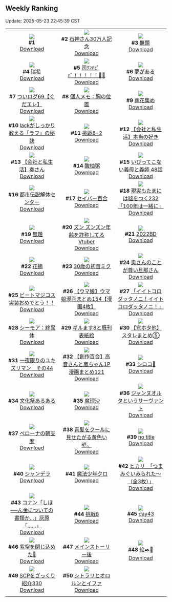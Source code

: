 ## Weekly Ranking
Update: 2025-05-23 22:45:39 CST

|      |      |      |
| :----: | :----: | :----: |
| ![](https://s.pximg.net/common/images/limit_unviewable_s.png)<br>**#1** [](https://www.pixiv.net/artworks/130547998)<br>[Download](https://s.pximg.net/common/images/limit_unviewable_s.png) | ![](https://i.pixiv.re/c/240x480/img-master/img/2025/05/16/00/00/13/130445719_p0_master1200.jpg)<br>**#2** [石神さん30万人記念](https://www.pixiv.net/artworks/130445719)<br>[Download](https://i.pixiv.re/img-original/img/2025/05/16/00/00/13/130445719_p0.png) | ![](https://i.pixiv.re/c/240x480/img-master/img/2025/05/17/23/12/53/130517940_p0_master1200.jpg)<br>**#3** [無題](https://www.pixiv.net/artworks/130517940)<br>[Download](https://i.pixiv.re/img-original/img/2025/05/17/23/12/53/130517940_p0.png) |
| ![](https://i.pixiv.re/c/240x480/img-master/img/2025/05/17/00/30/03/130482185_p0_master1200.jpg)<br>**#4** [瑞希](https://www.pixiv.net/artworks/130482185)<br>[Download](https://i.pixiv.re/img-original/img/2025/05/17/00/30/03/130482185_p0.jpg) | ![](https://i.pixiv.re/c/240x480/img-master/img/2025/05/17/00/05/52/130481166_p0_master1200.jpg)<br>**#5** [司ｸﾝﾊﾋﾟﾊﾞ！！！！！🎂🎉](https://www.pixiv.net/artworks/130481166)<br>[Download](https://i.pixiv.re/img-original/img/2025/05/17/00/05/52/130481166_p0.jpg) | ![](https://i.pixiv.re/c/240x480/img-master/img/2025/05/16/07/30/03/130454878_p0_master1200.jpg)<br>**#6** [夢がある](https://www.pixiv.net/artworks/130454878)<br>[Download](https://i.pixiv.re/img-original/img/2025/05/16/07/30/03/130454878_p0.jpg) |
| ![](https://i.pixiv.re/c/240x480/img-master/img/2025/05/17/17/01/09/130503358_p0_master1200.jpg)<br>**#7** [ついログ69【ぐだエレ】](https://www.pixiv.net/artworks/130503358)<br>[Download](https://i.pixiv.re/img-original/img/2025/05/17/17/01/09/130503358_p0.jpg) | ![](https://i.pixiv.re/c/240x480/img-master/img/2025/05/17/06/00/03/130488664_p0_master1200.jpg)<br>**#8** [個人メモ：胸の位置](https://www.pixiv.net/artworks/130488664)<br>[Download](https://i.pixiv.re/img-original/img/2025/05/17/06/00/03/130488664_p0.jpg) | ![](https://i.pixiv.re/c/240x480/img-master/img/2025/05/18/00/00/14/130519992_p0_master1200.jpg)<br>**#9** [葬花集め](https://www.pixiv.net/artworks/130519992)<br>[Download](https://i.pixiv.re/img-original/img/2025/05/18/00/00/14/130519992_p0.jpg) |
| ![](https://i.pixiv.re/c/240x480/img-master/img/2025/05/16/00/00/11/130445706_p0_master1200.jpg)<br>**#10** [lackがしっかり教える「ラフ」の秘訣](https://www.pixiv.net/artworks/130445706)<br>[Download](https://i.pixiv.re/img-original/img/2025/05/16/00/00/11/130445706_p0.png) | ![](https://i.pixiv.re/c/240x480/img-master/img/2025/05/17/13/00/42/130497201_p0_master1200.jpg)<br>**#11** [挑戦8-2](https://www.pixiv.net/artworks/130497201)<br>[Download](https://i.pixiv.re/img-original/img/2025/05/17/13/00/42/130497201_p0.png) | ![](https://i.pixiv.re/c/240x480/img-master/img/2025/05/16/12/00/21/130459235_p0_master1200.jpg)<br>**#12** [【会社と私生活】本当の好き](https://www.pixiv.net/artworks/130459235)<br>[Download](https://i.pixiv.re/img-original/img/2025/05/16/12/00/21/130459235_p0.jpg) |
| ![](https://i.pixiv.re/c/240x480/img-master/img/2025/05/17/12/00/13/130495476_p0_master1200.jpg)<br>**#13** [【会社と私生活】奏さん](https://www.pixiv.net/artworks/130495476)<br>[Download](https://i.pixiv.re/img-original/img/2025/05/17/12/00/13/130495476_p0.jpg) | ![](https://i.pixiv.re/c/240x480/img-master/img/2025/05/17/16/11/33/130501995_p0_master1200.jpg)<br>**#14** [酸柚粥](https://www.pixiv.net/artworks/130501995)<br>[Download](https://i.pixiv.re/img-original/img/2025/05/17/16/11/33/130501995_p0.jpg) | ![](https://i.pixiv.re/c/240x480/img-master/img/2025/05/17/00/00/35/130480688_p0_master1200.jpg)<br>**#15** [いびってこない義母と義姉 48話](https://www.pixiv.net/artworks/130480688)<br>[Download](https://i.pixiv.re/img-original/img/2025/05/17/00/00/35/130480688_p0.jpg) |
| ![](https://i.pixiv.re/c/240x480/img-master/img/2025/05/17/00/00/09/130480509_p0_master1200.jpg)<br>**#16** [都市伝説解体センター](https://www.pixiv.net/artworks/130480509)<br>[Download](https://i.pixiv.re/img-original/img/2025/05/17/00/00/09/130480509_p0.png) | ![](https://i.pixiv.re/c/240x480/img-master/img/2025/05/16/00/00/05/130445653_p0_master1200.jpg)<br>**#17** [セイバー百合](https://www.pixiv.net/artworks/130445653)<br>[Download](https://i.pixiv.re/img-original/img/2025/05/16/00/00/05/130445653_p0.png) | ![](https://i.pixiv.re/c/240x480/img-master/img/2025/05/18/18/00/37/130547102_p0_master1200.jpg)<br>**#18** [現実もたまには嘘をつく232「100年は一緒に」](https://www.pixiv.net/artworks/130547102)<br>[Download](https://i.pixiv.re/img-original/img/2025/05/18/18/00/37/130547102_p0.jpg) |
| ![](https://i.pixiv.re/c/240x480/img-master/img/2025/05/16/23/11/13/130478484_p0_master1200.jpg)<br>**#19** [無題](https://www.pixiv.net/artworks/130478484)<br>[Download](https://i.pixiv.re/img-original/img/2025/05/16/23/11/13/130478484_p0.png) | ![](https://i.pixiv.re/c/240x480/img-master/img/2025/05/17/21/11/16/130512704_p0_master1200.jpg)<br>**#20** [ズン ズンズン年齢を詐称してるVtuber](https://www.pixiv.net/artworks/130512704)<br>[Download](https://i.pixiv.re/img-original/img/2025/05/17/21/11/16/130512704_p0.png) | ![](https://i.pixiv.re/c/240x480/img-master/img/2025/05/16/00/00/01/130445614_p0_master1200.jpg)<br>**#21** [2022BD](https://www.pixiv.net/artworks/130445614)<br>[Download](https://i.pixiv.re/img-original/img/2025/05/16/00/00/01/130445614_p0.jpg) |
| ![](https://i.pixiv.re/c/240x480/img-master/img/2025/05/16/00/30/14/130447372_p0_master1200.jpg)<br>**#22** [花摘](https://www.pixiv.net/artworks/130447372)<br>[Download](https://i.pixiv.re/img-original/img/2025/05/16/00/30/14/130447372_p0.jpg) | ![](https://i.pixiv.re/c/240x480/img-master/img/2025/05/17/00/00/20/130480609_p0_master1200.jpg)<br>**#23** [30歳の初音ミク](https://www.pixiv.net/artworks/130480609)<br>[Download](https://i.pixiv.re/img-original/img/2025/05/17/00/00/20/130480609_p0.png) | ![](https://i.pixiv.re/c/240x480/img-master/img/2025/05/17/00/00/33/130480681_p0_master1200.jpg)<br>**#24** [奥さんのことが尊い旦那さん](https://www.pixiv.net/artworks/130480681)<br>[Download](https://i.pixiv.re/img-original/img/2025/05/17/00/00/33/130480681_p0.jpg) |
| ![](https://i.pixiv.re/c/240x480/img-master/img/2025/05/17/09/40/14/130492429_p0_master1200.jpg)<br>**#25** [ビートマジコス実装おめでとう！！](https://www.pixiv.net/artworks/130492429)<br>[Download](https://i.pixiv.re/img-original/img/2025/05/17/09/40/14/130492429_p0.png) | ![](https://i.pixiv.re/c/240x480/img-master/img/2025/05/16/00/00/33/130445856_p0_master1200.jpg)<br>**#26** [【ウマ娘】ウマ娘漫画まとめ154【漫画4枚】](https://www.pixiv.net/artworks/130445856)<br>[Download](https://i.pixiv.re/img-original/img/2025/05/16/00/00/33/130445856_p0.jpg) | ![](https://i.pixiv.re/c/240x480/img-master/img/2025/05/17/00/00/14/130480552_p0_master1200.jpg)<br>**#27** [「イイトコロダッタノニ！イイトコロダッタノニ！」](https://www.pixiv.net/artworks/130480552)<br>[Download](https://i.pixiv.re/img-original/img/2025/05/17/00/00/14/130480552_p0.jpg) |
| ![](https://i.pixiv.re/c/240x480/img-master/img/2025/05/17/00/03/44/130481045_p0_master1200.jpg)<br>**#28** [シーモア：終異体](https://www.pixiv.net/artworks/130481045)<br>[Download](https://i.pixiv.re/img-original/img/2025/05/17/00/03/44/130481045_p0.jpg) | ![](https://i.pixiv.re/c/240x480/img-master/img/2025/05/17/12/42/53/130496671_p0_master1200.jpg)<br>**#29** [ギルます8と既刊表紙絵](https://www.pixiv.net/artworks/130496671)<br>[Download](https://i.pixiv.re/img-original/img/2025/05/17/12/42/53/130496671_p0.jpg) | ![](https://i.pixiv.re/c/240x480/img-master/img/2025/05/16/06/45/44/130454128_p0_master1200.jpg)<br>**#30** [【穹ホタ他】スタレまとめ⑤](https://www.pixiv.net/artworks/130454128)<br>[Download](https://i.pixiv.re/img-original/img/2025/05/16/06/45/44/130454128_p0.png) |
| ![](https://i.pixiv.re/c/240x480/img-master/img/2025/05/16/08/18/24/130455660_p0_master1200.jpg)<br>**#31** [一夜限りのユキズリマン　その44](https://www.pixiv.net/artworks/130455660)<br>[Download](https://i.pixiv.re/img-original/img/2025/05/16/08/18/24/130455660_p0.png) | ![](https://i.pixiv.re/c/240x480/img-master/img/2025/05/17/00/00/58/130480785_p0_master1200.jpg)<br>**#32** [【創作百合】高音さんと嵐ちゃん1P漫画まとめ121](https://www.pixiv.net/artworks/130480785)<br>[Download](https://i.pixiv.re/img-original/img/2025/05/17/00/00/58/130480785_p0.jpg) | ![](https://i.pixiv.re/c/240x480/img-master/img/2025/05/17/00/00/18/130480593_p0_master1200.jpg)<br>**#33** [シロコ🎊](https://www.pixiv.net/artworks/130480593)<br>[Download](https://i.pixiv.re/img-original/img/2025/05/17/00/00/18/130480593_p0.jpg) |
| ![](https://i.pixiv.re/c/240x480/img-master/img/2025/05/16/16/51/02/130464631_p0_master1200.jpg)<br>**#34** [文化祭あるある](https://www.pixiv.net/artworks/130464631)<br>[Download](https://i.pixiv.re/img-original/img/2025/05/16/16/51/02/130464631_p0.png) | ![](https://i.pixiv.re/c/240x480/img-master/img/2025/05/17/00/17/35/130481675_p0_master1200.jpg)<br>**#35** [魔理沙](https://www.pixiv.net/artworks/130481675)<br>[Download](https://i.pixiv.re/img-original/img/2025/05/17/00/17/35/130481675_p0.png) | ![](https://i.pixiv.re/c/240x480/img-master/img/2025/05/16/00/00/19/130445762_p0_master1200.jpg)<br>**#36** [ジャンヌオルタというサーヴァント](https://www.pixiv.net/artworks/130445762)<br>[Download](https://i.pixiv.re/img-original/img/2025/05/16/00/00/19/130445762_p0.png) |
| ![](https://i.pixiv.re/c/240x480/img-master/img/2025/05/16/16/03/05/130455811_p0_master1200.jpg)<br>**#37** [ペローナの朝支度](https://www.pixiv.net/artworks/130455811)<br>[Download](https://i.pixiv.re/img-original/img/2025/05/16/16/03/05/130455811_p0.jpg) | ![](https://i.pixiv.re/c/240x480/img-master/img/2025/05/16/20/55/48/130472534_p0_master1200.jpg)<br>**#38** [青髪をクールに見せたがる黄色い壁。](https://www.pixiv.net/artworks/130472534)<br>[Download](https://i.pixiv.re/img-original/img/2025/05/16/20/55/48/130472534_p0.jpg) | ![](https://i.pixiv.re/c/240x480/img-master/img/2025/05/17/21/27/00/130513328_p0_master1200.jpg)<br>**#39** [no title](https://www.pixiv.net/artworks/130513328)<br>[Download](https://i.pixiv.re/img-original/img/2025/05/17/21/27/00/130513328_p0.jpg) |
| ![](https://i.pixiv.re/c/240x480/img-master/img/2025/05/17/21/04/05/130512389_p0_master1200.jpg)<br>**#40** [シャンデラ](https://www.pixiv.net/artworks/130512389)<br>[Download](https://i.pixiv.re/img-original/img/2025/05/17/21/04/05/130512389_p0.jpg) | ![](https://i.pixiv.re/c/240x480/img-master/img/2025/05/17/03/41/52/130486904_p0_master1200.jpg)<br>**#41** [魔法少年クロ](https://www.pixiv.net/artworks/130486904)<br>[Download](https://i.pixiv.re/img-original/img/2025/05/17/03/41/52/130486904_p0.jpg) | ![](https://i.pixiv.re/c/240x480/img-master/img/2025/05/17/08/00/07/130490538_p0_master1200.jpg)<br>**#42** [ヒカリ　「つまみぐいみられた～（全3枚）」](https://www.pixiv.net/artworks/130490538)<br>[Download](https://i.pixiv.re/img-original/img/2025/05/17/08/00/07/130490538_p0.jpg) |
| ![](https://i.pixiv.re/c/240x480/img-master/img/2025/05/17/12/38/44/130496578_p0_master1200.jpg)<br>**#43** [コナン「しほ──ん金についての書類か…」灰原「……」](https://www.pixiv.net/artworks/130496578)<br>[Download](https://i.pixiv.re/img-original/img/2025/05/17/12/38/44/130496578_p0.jpg) | ![](https://i.pixiv.re/c/240x480/img-master/img/2025/05/16/21/59/43/130475248_p0_master1200.jpg)<br>**#44** [挑戦8](https://www.pixiv.net/artworks/130475248)<br>[Download](https://i.pixiv.re/img-original/img/2025/05/16/21/59/43/130475248_p0.png) | ![](https://i.pixiv.re/c/240x480/img-master/img/2025/05/16/01/18/22/130448869_p0_master1200.jpg)<br>**#45** [day43](https://www.pixiv.net/artworks/130448869)<br>[Download](https://i.pixiv.re/img-original/img/2025/05/16/01/18/22/130448869_p0.jpg) |
| ![](https://i.pixiv.re/c/240x480/img-master/img/2025/05/17/20/54/56/130511812_p0_master1200.jpg)<br>**#46** [紫空を閉じ込めた🍭](https://www.pixiv.net/artworks/130511812)<br>[Download](https://i.pixiv.re/img-original/img/2025/05/17/20/54/56/130511812_p0.jpg) | ![](https://i.pixiv.re/c/240x480/img-master/img/2025/05/17/20/27/38/130510737_p0_master1200.jpg)<br>**#47** [メインストーリー後](https://www.pixiv.net/artworks/130510737)<br>[Download](https://i.pixiv.re/img-original/img/2025/05/17/20/27/38/130510737_p0.jpg) | ![](https://i.pixiv.re/c/240x480/img-master/img/2025/05/17/22/10/03/130515297_p0_master1200.jpg)<br>**#48** [絵✒️🪽](https://www.pixiv.net/artworks/130515297)<br>[Download](https://i.pixiv.re/img-original/img/2025/05/17/22/10/03/130515297_p0.png) |
| ![](https://i.pixiv.re/c/240x480/img-master/img/2025/05/17/21/00/27/130512136_p0_master1200.jpg)<br>**#49** [SCPをざっくり紹介330](https://www.pixiv.net/artworks/130512136)<br>[Download](https://i.pixiv.re/img-original/img/2025/05/17/21/00/27/130512136_p0.jpg) | ![](https://i.pixiv.re/c/240x480/img-master/img/2025/05/16/00/51/52/130448041_p0_master1200.jpg)<br>**#50** [シトラリとオロルンとイファ](https://www.pixiv.net/artworks/130448041)<br>[Download](https://i.pixiv.re/img-original/img/2025/05/16/00/51/52/130448041_p0.jpg) |
|      |
